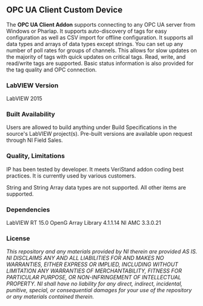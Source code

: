 ## OPC UA Client Custom Device ##

The **OPC UA Client Addon** supports connecting to any OPC UA server from Windows or Pharlap. It supports auto-discovery of tags for easy configuration as well as CSV import for offline configuration. It supports all data types and arrays of data types except strings. You can set up any number of poll rates for groups of channels. This allows for slow updates on the majority of tags with quick updates on critical tags. Read, write, and read/write tags are supported. Basic status information is also provided for the tag quality and OPC connection.

### LabVIEW Version ###

LabVIEW 2015

### Built Availability ###

Users are allowed to build anything under Build Specifications in the source's LabVIEW project(s). Pre-built versions are available upon request through NI Field Sales.

### Quality, Limitations ###

IP has been tested by developer. It meets VeriStand addon coding best practices. It is currently used by various customers.

String and String Array data types are not supported.  All other items are supported.

### Dependencies ###

LabVIEW RT 15.0
OpenG Array Library 4.1.1.14
NI AMC 3.3.0.21

### License ###

*This repository and any materials provided by NI therein are provided AS IS. NI DISCLAIMS ANY AND ALL LIABILITIES FOR AND MAKES NO WARRANTIES, EITHER EXPRESS OR IMPLIED, INCLUDING WITHOUT LIMITATION ANY WARRANTIES OF MERCHANTABILITY, FITNESS FOR  PARTICULAR PURPOSE, OR NON-INFRINGEMENT OF INTELLECTUAL PROPERTY. NI shall have no liability for any direct, indirect, incidental, punitive, special, or consequential damages for your use of the repository or any materials contained therein.*
